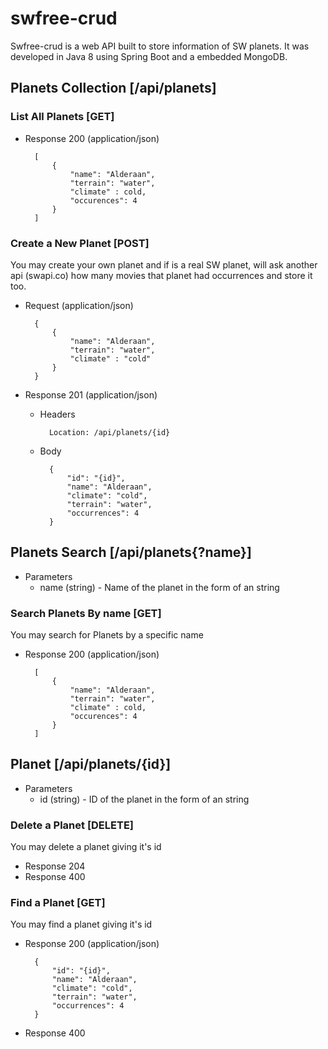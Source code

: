 # swfree-crud

Swfree-crud is a web API built to store information of SW planets. It was developed in Java 8 using Spring Boot and a embedded MongoDB.

## Planets Collection [/api/planets]

### List All Planets [GET]

+ Response 200 (application/json)

        [
            {
                "name": "Alderaan",
                "terrain": "water",
                "climate" : cold,
                "occurences": 4 
            }
        ]

### Create a New Planet [POST]

You may create your own planet and if is a real SW planet, will ask another api (swapi.co) how many movies that planet had occurrences and store it too.

+ Request (application/json)

        {
            {
                "name": "Alderaan",
                "terrain": "water",
                "climate" : "cold"
            }
        }

+ Response 201 (application/json)

    + Headers

            Location: /api/planets/{id}
            
    + Body

            {
                "id": "{id}",
                "name": "Alderaan",
                "climate": "cold",
                "terrain": "water",
                "occurrences": 4
            }
        
## Planets Search [/api/planets{?name}]

+ Parameters
    + name (string) - Name of the planet in the form of an string

    
### Search Planets By name [GET]

You may search for Planets by a specific name
    
+ Response 200 (application/json)

        [
            {
                "name": "Alderaan",
                "terrain": "water",
                "climate" : cold,
                "occurences": 4 
            }
        ]    


## Planet [/api/planets/{id}]

+ Parameters
    + id (string) - ID of the planet in the form of an string

### Delete a Planet [DELETE]

You may delete a planet giving it's id

+ Response 204
+ Response 400

### Find a Planet [GET]

You may find a planet giving it's id

+ Response 200 (application/json)

        {
            "id": "{id}",
            "name": "Alderaan",
            "climate": "cold",
            "terrain": "water",
            "occurrences": 4
        }

+ Response 400




